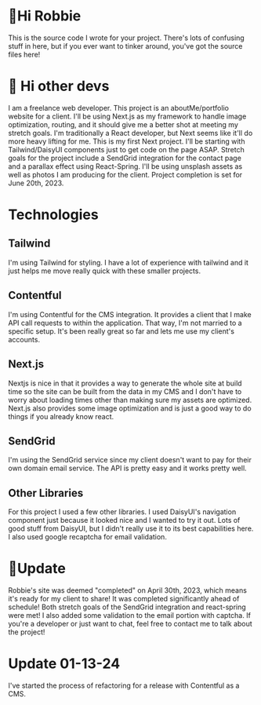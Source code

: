 # 👋Hi Robbie

This is the source code I wrote for your project. There's lots of confusing stuff in here, but if you ever want to tinker around, you've got the source files here!

# 👋 Hi other devs

I am a freelance web developer. This project is an aboutMe/portfolio website for a client. I'll be using Next.js as my framework to handle image optimization, routing, and it should give me a better shot at meeting my stretch goals. I'm traditionally a React developer, but Next seems like it'll do more heavy lifting for me. This is my first Next project. I'll be starting with Tailwind/DaisyUI components just to get code on the page ASAP. Stretch goals for the project include a SendGrid integration for the contact page and a parallax effect using React-Spring. I'll be using unsplash assets as well as photos I am producing for the client. Project completion is set for June 20th, 2023.

# Technologies

## Tailwind
I'm using Tailwind for styling. I have a lot of experience with tailwind and it just helps me move really quick with these smaller projects.

## Contentful
I'm using Contentful for the CMS integration. It provides a client that I make API call requests to within the application. That way, I'm not married to a specific setup. It's been really great so far and lets me use my client's accounts.

## Next.js 
Nextjs is nice in that it provides a way to generate the whole site at build time so the site can be built from the data in my CMS and I don't have to worry about loading times other than making sure my assets are optimized. Next.js also provides some image optimization and is just a good way to do things if you already know react.

## SendGrid
I'm using the SendGrid service since my client doesn't want to pay for their own domain email service. The API is pretty easy and it works pretty well.

## Other Libraries
For this project I used a few other libraries. I used DaisyUI's navigation component just because it looked nice and I wanted to try it out. Lots of good stuff from DaisyUI, but I didn't really use it to its best capabilities here. I also used google recaptcha for email validation.

# 🥂Update
Robbie's site was deemed "completed" on April 30th, 2023, which means it's ready for my client to share! It was completed significantly ahead of schedule! Both stretch goals of the SendGrid integration and react-spring were met! I also added some validation to the email portion with captcha. If you're a developer or just want to chat, feel free to contact me to talk about the project!

# Update 01-13-24
I've started the process of refactoring for a release with Contentful as a CMS.
